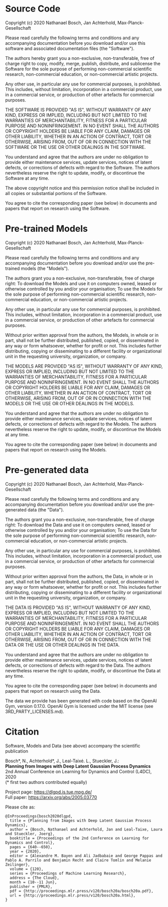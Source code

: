 # Source Code

Copyright (c) 2020 Nathanael Bosch, Jan Achterhold, Max-Planck-Gesellschaft

Please read carefully the following terms and conditions and any accompanying documentation before you download and/or use this software and associated documentation files (the "Software").

The authors hereby grant you a non-exclusive, non-transferable, free of charge right to copy, modify, merge, publish, distribute, and sublicense the Software for the sole purpose of performing non-commercial scientific research, non-commercial education, or non-commercial artistic projects.

Any other use, in particular any use for commercial purposes, is prohibited. This includes, without limitation, incorporation in a commercial product, use in a commercial service, or production of other artefacts for commercial purposes.

THE SOFTWARE IS PROVIDED "AS IS", WITHOUT WARRANTY OF ANY KIND, EXPRESS OR IMPLIED, INCLUDING BUT NOT LIMITED TO THE WARRANTIES OF MERCHANTABILITY, FITNESS FOR A PARTICULAR PURPOSE AND NONINFRINGEMENT. IN NO EVENT SHALL THE AUTHORS OR COPYRIGHT HOLDERS BE LIABLE FOR ANY CLAIM, DAMAGES OR OTHER LIABILITY, WHETHER IN AN ACTION OF CONTRACT, TORT OR OTHERWISE, ARISING FROM, OUT OF OR IN CONNECTION WITH THE SOFTWARE OR THE USE OR OTHER DEALINGS IN THE SOFTWARE.

You understand and agree that the authors are under no obligation to provide either maintenance services, update services, notices of latent defects, or corrections of defects with regard to the Software. The authors nevertheless reserve the right to update, modify, or discontinue the Software at any time.

The above copyright notice and this permission notice shall be included in all copies or substantial portions of the Software.

You agree to cite the corresponding paper (see below) in documents and papers that report on research using the Software.


# Pre-trained Models

Copyright (c) 2020 Nathanael Bosch, Jan Achterhold, Max-Planck-Gesellschaft

Please read carefully the following terms and conditions and any accompanying documentation before you download and/or use the pre-trained models (the "Models").

The authors grant you a non-exclusive, non-transferable, free of charge right: To download the Models and use it on computers owned, leased or otherwise controlled by you and/or your organisation; To use the Models for the sole purpose of performing non-commercial scientific research, non-commercial education, or non-commercial artistic projects.

Any other use, in particular any use for commercial purposes, is prohibited. This includes, without limitation, incorporation in a commercial product, use in a commercial service, or production of other artefacts for commercial purposes.

Without prior written approval from the authors, the Models, in whole or in part, shall not be further distributed, published, copied, or disseminated in any way or form whatsoever, whether for profit or not. This includes further distributing, copying or disseminating to a different facility or organizational unit in the requesting university, organization, or company.

THE MODELS ARE PROVIDED "AS IS", WITHOUT WARRANTY OF ANY KIND, EXPRESS OR IMPLIED, INCLUDING BUT NOT LIMITED TO THE WARRANTIES OF MERCHANTABILITY, FITNESS FOR A PARTICULAR PURPOSE AND NONINFRINGEMENT. IN NO EVENT SHALL THE AUTHORS OR COPYRIGHT HOLDERS BE LIABLE FOR ANY CLAIM, DAMAGES OR OTHER LIABILITY, WHETHER IN AN ACTION OF CONTRACT, TORT OR OTHERWISE, ARISING FROM, OUT OF OR IN CONNECTION WITH THE MODELS OR THE USE OR OTHER DEALINGS IN THE MODELS.

You understand and agree that the authors are under no obligation to provide either maintenance services, update services, notices of latent defects, or corrections of defects with regard to the Models. The authors nevertheless reserve the right to update, modify, or discontinue the Models at any time.

You agree to cite the corresponding paper (see below) in documents and papers that report on research using the Models.


# Pre-generated data

Copyright (c) 2020 Nathanael Bosch, Jan Achterhold, Max-Planck-Gesellschaft

Please read carefully the following terms and conditions and any accompanying documentation before you download and/or use the pre-generated data (the "Data").

The authors grant you a non-exclusive, non-transferable, free of charge right: To download the Data and use it on computers owned, leased or otherwise controlled by you and/or your organisation; To use the Data for the sole purpose of performing non-commercial scientific research, non-commercial education, or non-commercial artistic projects.

Any other use, in particular any use for commercial purposes, is prohibited. This includes, without limitation, incorporation in a commercial product, use in a commercial service, or production of other artefacts for commercial purposes.

Without prior written approval from the authors, the Data, in whole or in part, shall not be further distributed, published, copied, or disseminated in any way or form whatsoever, whether for profit or not. This includes further distributing, copying or disseminating to a different facility or organizational unit in the requesting university, organization, or company.

THE DATA IS PROVIDED "AS IS", WITHOUT WARRANTY OF ANY KIND, EXPRESS OR IMPLIED, INCLUDING BUT NOT LIMITED TO THE WARRANTIES OF MERCHANTABILITY, FITNESS FOR A PARTICULAR PURPOSE AND NONINFRINGEMENT. IN NO EVENT SHALL THE AUTHORS OR COPYRIGHT HOLDERS BE LIABLE FOR ANY CLAIM, DAMAGES OR OTHER LIABILITY, WHETHER IN AN ACTION OF CONTRACT, TORT OR OTHERWISE, ARISING FROM, OUT OF OR IN CONNECTION WITH THE DATA OR THE USE OR OTHER DEALINGS IN THE DATA.

You understand and agree that the authors are under no obligation to provide either maintenance services, update services, notices of latent defects, or corrections of defects with regard to the Data. The authors nevertheless reserve the right to update, modify, or discontinue the Data at any time.

You agree to cite the corresponding paper (see below) in documents and papers that report on research using the Data.

The data we provide has been generated with code based on the OpenAI Gym, version 0.17.0. OpenAI Gym is licensed under the MIT license (see 3RD_PARTY_LICENSES.md).


# Citation

Software, Models and Data (see above) accompany the scientific publication

Bosch*, N., Achterhold*, J., Leal-Taixé. L., Stueckler, J.: \
**Planning from Images with Deep Latent Gaussian Process Dynamics**\
2nd Annual Conference on Learning for Dynamics and Control (L4DC), 2020 \
(* first two authors contributed equally)

Project page: https://dlgpd.is.tue.mpg.de/ \
Full paper: https://arxiv.org/abs/2005.03770

Please cite as:
```
@InProceedings{bosch2020dlgpd,
  title = {Planning from Images with Deep Latent Gaussian Process Dynamics},
  author = {Bosch, Nathanael and Achterhold, Jan and Leal-Taixe, Laura and Stueckler, Joerg},
  booktitle = {Proceedings of the 2nd Conference on Learning for Dynamics and Control},
  pages = {640--650},
  year = {2020},
  editor = {Alexandre M. Bayen and Ali Jadbabaie and George Pappas and Pablo A. Parrilo and Benjamin Recht and Claire Tomlin and Melanie Zeilinger},
  volume = {120},
  series = {Proceedings of Machine Learning Research},
  address = {The Cloud},
  month = {10--11 Jun},
  publisher = {PMLR},
  pdf = {http://proceedings.mlr.press/v120/bosch20a/bosch20a.pdf},
  url = {http://proceedings.mlr.press/v120/bosch20a.html},
}
```
